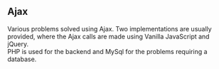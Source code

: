 ## Ajax

Various problems solved using Ajax. Two implementations are usually provided, where the Ajax calls are made using Vanilla JavaScript and jQuery.
<br>
PHP is used for the backend and MySql for the problems requiring a database.

